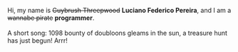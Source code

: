 Hi, my name is ~~Guybrush Threepwood~~ **Luciano Federico Pereira**, and I am a ~~wannabe pirate~~ **programmer**.<br><br>A short song: 1098 bounty of doubloons gleams in the sun, a treasure hunt has just begun! Arrr!
